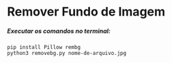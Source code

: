 # Remover Fundo de Imagem

##### Executar os comandos no terminal:
```
pip install Pillow rembg
python3 removebg.py nome-de-arquivo.jpg

